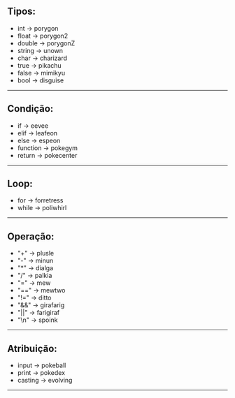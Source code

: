 ## Tipos:
* int      -> porygon
* float    -> porygon2
* double   -> porygonZ
* string   -> unown
* char     -> charizard
* true     -> pikachu
* false    -> mimikyu
* bool     -> disguise

***

## Condição:
* if       -> eevee
* elif     -> leafeon
* else     -> espeon
* function -> pokegym
* return   -> pokecenter

***

## Loop:
* for      -> forretress
* while    -> poliwhirl

***

## Operação:
* "+"      -> plusle
* "-"      -> minun
* "*"      -> dialga
* "/"      -> palkia
* "="      -> mew
* "=="     -> mewtwo
* "!="     -> ditto
* "&&"     -> girafarig
* "||"     -> farigiraf
* "\n"     -> spoink

***

## Atribuição:
* input    -> pokeball
* print    -> pokedex
* casting  -> evolving

***

